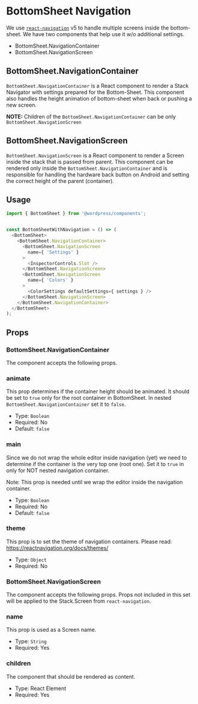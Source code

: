 # BottomSheet Navigation
We use [`react-navigation`](https://reactnavigation.org/) v5 to handle multiple screens inside the bottom-sheet. We have two components that help use it w/o additional settings.
- BottomSheet.NavigationContainer
- BottomSheet.NavigationScreen

## BottomSheet.NavigationContainer

`BottomSheet.NavigationContainer` is a React component to render a Stack Navigator with settings prepared for the Bottom-Sheet. This component also handles the height animation of bottom-sheet when back or pushing a new screen.

**NOTE:** Children of the `BottomSheet.NavigationContainer` can be only `BottomSheet.NavigationScreen`

## BottomSheet.NavigationScreen

`BottomSheet.NavigationScreen` is a React component to render a Screen inside the stack that is passed from parent. This component can be rendered only inside the `BottomSheet.NavigationContainer` and is responsible for handling the hardware back button on Android and setting the correct height of the parent (container).


## Usage


```jsx
import { BottomSheet } from '@wordpress/components';


const BottomSheetWithNavigation = () => (
  <BottomSheet>
    <BottomSheet.NavigationContainer>
      <BottomSheet.NavigationScreen
        name={ 'Settings' }
      >
        <InspectorControls.Slot />
      </BottomSheet.NavigationScreen>
      <BottomSheet.NavigationScreen
        name={ 'Colors' }
      >
        <ColorSettings defaultSettings={ settings } />
      </BottomSheet.NavigationScreen>
    </BottomSheet.NavigationContainer>
  </BottomSheet>
);
```

## Props

### BottomSheet.NavigationContainer
The component accepts the following props.

### animate

This prop determines if the container height should be animated. It should be set to `true` only for the root container in BottomSheet. In nested `BottomSheet.NavigationContainer` set it to `false`.

- Type: `Boolean`
- Required: No
- Default: `false`

### main

Since we do not wrap the whole editor inside navigation (yet) we need to determine if the container is the very top one (root one). Set it to `true` in only for NOT nested navigation container.

Note: This prop is needed until we wrap the editor inside the navigation container.

- Type: `Boolean`
- Required: No
- Default: `false`

### theme

This prop is to set the theme of navigation containers. Please read: https://reactnavigation.org/docs/themes/

- Type: `Object`
- Required: No


### BottomSheet.NavigationScreen
The component accepts the following props. Props not included in this set will be applied to the Stack.Screen from `react-navigation`.

### name

This prop is used as a Screen name.

- Type: `String`
- Required: Yes

### children

The component that should be rendered as content.

- Type: React Element
- Required: Yes